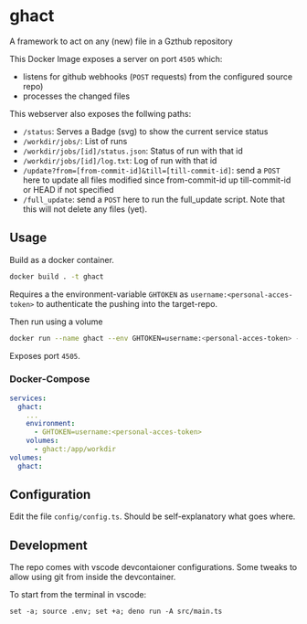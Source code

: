 # ghact

A framework to act on any (new) file in a Gzthub repository

This Docker Image exposes a server on port `4505` which:

- listens for github webhooks (`POST` requests) from the configured source repo)
- processes the changed files 

This webserver also exposes the follwing paths:

- `/status`: Serves a Badge (svg) to show the current service status
- `/workdir/jobs/`: List of runs
- `/workdir/jobs/[id]/status.json`: Status of run with that id
- `/workdir/jobs/[id]/log.txt`: Log of run with that id
- `/update?from=[from-commit-id]&till=[till-commit-id]`: send a `POST` here to
  update all files modified since from-commit-id up till-commit-id or HEAD if
  not specified
- `/full_update`: send a `POST` here to run the full_update script. Note that
  this will not delete any files (yet).

## Usage

Build as a docker container.

```sh
docker build . -t ghact
```

Requires a the environment-variable `GHTOKEN` as
`username:<personal-acces-token>` to authenticate the pushing into the
target-repo.

Then run using a volume

```sh
docker run --name ghact --env GHTOKEN=username:<personal-acces-token> -p 4505:4505 -v ghact:/app/workdir ghact
```

Exposes port `4505`.

### Docker-Compose

```yml
services:
  ghact:
    ...
    environment:
      - GHTOKEN=username:<personal-acces-token>
    volumes:
      - ghact:/app/workdir
volumes:
  ghact:
```

## Configuration

Edit the file `config/config.ts`. Should be self-explanatory what goes where.

## Development

The repo comes with vscode devcontaioner configurations. Some tweaks to allow
using git from inside the devcontainer.

To start from the terminal in vscode:

    set -a; source .env; set +a; deno run -A src/main.ts
